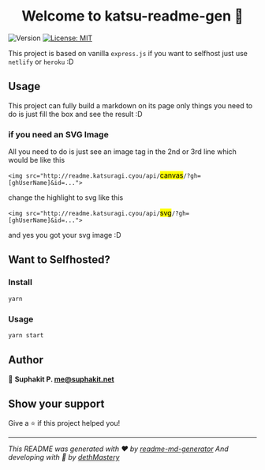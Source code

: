 <h1 align="center">Welcome to katsu-readme-gen 👋</h1>
<p>
  <img alt="Version" src="https://img.shields.io/badge/version-1.0.0-blue.svg?cacheSeconds=2592000&style=for-the-badge" />
  <a href="#" target="_blank">
    <img alt="License: MIT" src="https://img.shields.io/badge/License-MIT-yellow.svg?style=for-the-badge" />
  </a>
</p>

This project is based on vanilla `express.js` if you want to selfhost just use `netlify` or `heroku` :D

## Usage

This project can fully build a markdown on its page only things you need to do is just fill the box and see the result :D

### if you need an SVG Image

All you need to do is just see an image tag in the 2nd or 3rd line which would be like this 

`<img src="http://readme.katsuragi.cyou/api/`<mark>canvas</mark>`/?gh=[ghUserName]&id=...">`

change the highlight to svg like this

`<img src="http://readme.katsuragi.cyou/api/`<mark>svg</mark>`/?gh=[ghUserName]&id=...">`

and yes you got your svg image :D

## Want to Selfhosted?
### Install

```sh
yarn
```

### Usage

```sh
yarn start
```

## Author

👤 **Suphakit P. <me@suphakit.net>**


## Show your support

Give a ⭐️ if this project helped you!

***
_This README was generated with ❤️ by [readme-md-generator](https://github.com/kefranabg/readme-md-generator)_
_And developing with 🤍 by [dethMastery](https://github.com/dethMastery)_
